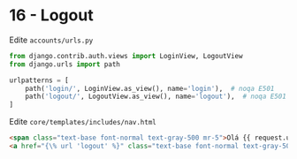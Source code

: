 # 16 - Logout

Edite `accounts/urls.py`

```python
from django.contrib.auth.views import LoginView, LogoutView
from django.urls import path

urlpatterns = [
    path('login/', LoginView.as_view(), name='login'),  # noqa E501
    path('logout/', LogoutView.as_view(), name='logout'),  # noqa E501
]
```

Edite `core/templates/includes/nav.html`

```html
<span class="text-base font-normal text-gray-500 mr-5">Olá {{ request.user.first_name }}</span>
<a href="{\% url 'logout' %}" class="text-base font-normal text-gray-500 ml-5">Sair</a>
```
